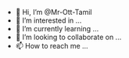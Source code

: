 - 👋 Hi, I’m @Mr-Ott-Tamil
- 👀 I’m interested in ...
- 🌱 I’m currently learning ...
- 💞️ I’m looking to collaborate on ...
- 📫 How to reach me ...

<!---
Mr-Ott-Tamil/Mr-Ott-Tamil is a ✨ special ✨ repository because its `README.md` (this file) appears on your GitHub profile.
You can click the Preview link to take a look at your changes.
--->
